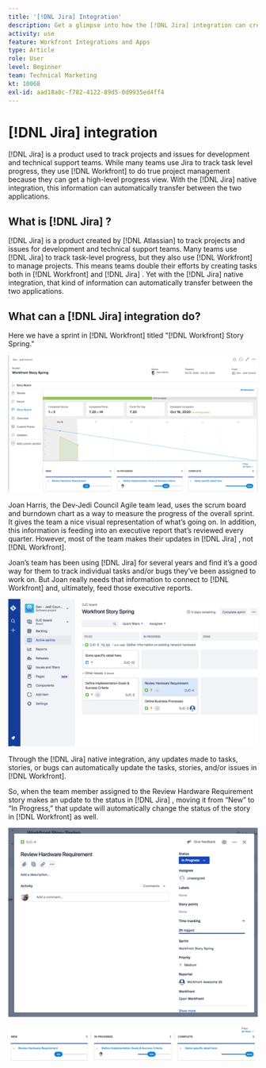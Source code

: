 ```yaml
---
title: '[!DNL Jira] Integration'
description: Get a glimpse into how the [!DNL Jira] integration can create visibility into what your team is doing.
activity: use
feature: Workfront Integrations and Apps
type: Article
role: User
level: Beginner
team: Technical Marketing
kt: 10068
exl-id: aad18a8c-f782-4122-89d5-0d9935ed4ff4
---
```

# [!DNL Jira]  integration

[!DNL Jira]  is a product used to track projects and issues for development and technical support teams. While many teams use Jira to track task level progress, they use [!DNL Workfront] to do true project management because they can get a high-level progress view. With the [!DNL Jira]  native integration, this information can automatically transfer between the two applications.

## What is [!DNL Jira] ?

[!DNL Jira]  is a product created by [!DNL Atlassian] to track projects and issues for development and technical support teams. Many teams use [!DNL Jira]  to track task-level progress, but they also use [!DNL Workfront] to manage projects. This means teams double their efforts by creating tasks both in [!DNL Workfront] and [!DNL Jira] . Yet with the [!DNL Jira]  native integration, that kind of information can automatically transfer between the two applications.

## What can a [!DNL Jira]  integration do?

Here we have a sprint in [!DNL Workfront] titled "[!DNL Workfront] Story Spring."

![Storyboard burndown chart](assets/Jira01.png)

Joan Harris, the Dev-Jedi Council Agile team lead, uses the scrum board and burndown chart as a way to measure the progress of the overall sprint. It gives the team a nice visual representation of what’s going on. In addition, this information is feeding into an executive report that’s reviewed every quarter. However, most of the team makes their updates in [!DNL Jira] , not [!DNL Workfront].

Joan’s team has been using [!DNL Jira]  for several years and find it’s a good way for them to track individual tasks and/or bugs they’ve been assigned to work on. But Joan really needs that information to connect to [!DNL Workfront] and, ultimately, feed those executive reports.

![Jira Storyboard](assets/Jira02.png)

Through the [!DNL Jira]  native integration, any updates made to tasks, stories, or bugs can automatically update the tasks, stories, and/or issues in [!DNL Workfront].

So, when the team member assigned to the Review Hardware Requirement story makes an update to the status in [!DNL Jira] , moving it from “New” to “In Progress,” that update will automatically change the status of the story in [!DNL Workfront] as well.

![Jira status page](assets/Jira03.png)

![Status columns](assets/Jira04.png)
